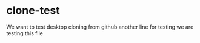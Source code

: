 # clone-test
We want to test desktop cloning from github
another line for testing 
we are testing this file
